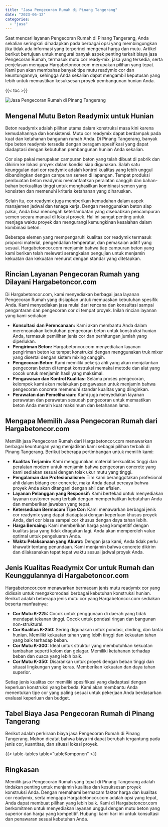 ```yaml
---
title: "Jasa Pengecoran Rumah di Pinang Tangerang"
date: "2023-06-12"
categories: 
  - "jasa"
---
```



Saat mencari layanan Pengecoran Rumah di Pinang Tangerang, Anda sekalian seringkali dihadapkan pada berbagai opsi yang membingungkan jika tidak ada informasi yang terperinci mengenai harga dan mutu. Artikel berikut bertujuan untuk mengurai banyak aspek penting terkait biaya jasa Pengecoran Rumah, termasuk mutu cor ready-mix, jasa yang tersedia, serta penjelasan mengapa Hargabetoncor.com merupakan pilihan yang tepat. Kami pun akan membahas banyak tipe mutu readymix cor dan keuntungannya, sehingga Anda sekalian dapat mengambil keputusan yang lebih untuk memastikan kesuksesan proyek pembangunan hunian Anda.

{{< toc >}}

![Jasa Pengecoran Rumah di Pinang Tangerang](https://hargareadymixid.github.io/hbc/readymix-hbc%20(22).png)

## Mengenal Mutu Beton Readymix untuk Hunian

Beton readymix adalah pilihan utama dalam konstruksi masa kini karena kemudahannya dan konsistensi. Mutu cor readymix dapat berdampak pada kuat dan ketahanan bangunan rumah Anda. Di Pinang Tangerang, banyak tipe beton readymix tersedia dengan beragam spesifikasi yang dapat diadaptasi dengan kebutuhan pembangunan hunian Anda sekalian.

Cor siap pakai merupakan campuran beton yang telah dibuat di pabrik dan dikirim ke lokasi proyek dalam kondisi siap digunakan. Salah satu keunggulan dari cor readymix adalah kontrol kualitas yang lebih unggul dibandingkan dengan campuran semen di lapangan. Tempat produksi pembuatan beton readymix memanfaatkan peralatan canggih dan bahan-bahan berkualitas tinggi untuk menghasilkan kombinasi semen yang konsisten dan memenuhi kriteria ketahanan yang diharuskan.

Selain itu, cor readymix juga memberikan kemudahan dalam aspek manajemen jadwal dan tenaga kerja. Dengan menggunakan beton siap pakai, Anda bisa mencegah keterlambatan yang disebabkan pencampuran semen secara manual di lokasi proyek. Hal ini sangat penting untuk menjaga waktu proyek dan mengurangi kemungkinan kesalahan dalam kombinasi beton.

Beberapa elemen yang mempengaruhi kualitas cor readymix termasuk proporsi material, pengendalian temperatur, dan pemakaian aditif yang sesuai. Hargabetoncor.com menjamin bahwa tiap campuran beton yang kami berikan telah melewati serangkaian pengujian untuk menjamin kekuatan dan kekuatan menurut dengan standar yang ditetapkan.

## Rincian Layanan Pengecoran Rumah yang Dilayani Hargabetoncor.com

Di Hargabetoncor.com, kami menyediakan berbagai jasa layanan Pengecoran Rumah yang disiapkan untuk memuaskan kebutuhan spesifik Anda. Kami menyediakan jasa mulai dari rencana dan konsultasi sampai pengantaran dan pengecoran cor di tempat proyek. Inilah rincian layanan yang kami sediakan:

- **Konsultasi dan Perencanaan:** Kami akan membantu Anda dalam merencanakan kebutuhan pengecoran beton untuk konstruksi hunian Anda, termasuk pemilihan jenis cor dan perhitungan jumlah yang diperlukan.
- **Pengiriman Beton:** Hargabetoncor.com menyediakan layanan pengiriman beton ke tempat konstruksi dengan menggunakan truk mixer yang disertai dengan sistem mixing canggih.
- **Pengecoran Beton:** Kami memiliki pekerja ahli yang akan menjalankan pengecoran beton di tempat konstruksi memakai metode dan alat yang cocok untuk menjamin hasil yang maksimal.
- **Pengawasan dan Kontrol Kualitas:** Selama proses pengecoran, kelompok kami akan melakukan pengawasan untuk menjamin bahwa pengecoran concrete memenuhi standar kualitas yang diinginkan.
- **Perawatan dan Pemeliharaan:** Kami juga menyediakan layanan perawatan dan perawatan sesudah pengecoran untuk memastikan beton Anda meraih kuat maksimum dan ketahanan lama.

## Mengapa Memilih Jasa Pengecoran Rumah dari Hargabetoncor.com

Memilih jasa Pengecoran Rumah dari Hargabetoncor.com menawarkan berbagai keuntungan yang menjadikan kami sebagai pilihan terbaik di Pinang Tangerang. Berikut beberapa pertimbangan untuk memilih kami:

- **Kualitas Terjamin:** Kami menggunakan material berkualitas tinggi dan peralatan modern untuk menjamin bahwa pengecoran concrete yang kami sediakan sesuai dengan tolak ukur mutu yang tinggi.
- **Pengalaman dan Profesionalisme:** Tim kami beranggotakan profesional ahli dalam bidang cor concrete, maka Anda dapat percaya bahwa proyek Anda akan ditangani dengan ahli dan efisien.
- **Layanan Pelanggan yang Responsif:** Kami bertekad untuk menyediakan layanan customer yang terbaik dengan memperhatikan kebutuhan Anda dan memberikan jawaban yang tepat.
- **Ketersediaan Bermacam Tipe Cor:** Kami menawarkan berbagai jenis cor readymix yang dapat diadaptasi dengan keperluan khusus proyek Anda, dari cor biasa sampai cor khusus dengan daya tahan lebih.
- **Harga Bersaing:** Kami memberikan harga yang kompetitif dengan kualitas jasa yang tidak diragukan lagi. Anda akan memperoleh value optimal untuk pengeluaran Anda.
- **Waktu Pelaksanaan yang Akurat:** Dengan jasa kami, Anda tidak perlu khawatir tentang penundaan. Kami menjamin bahwa concrete dikirim dan dilaksanakan tepat tepat waktu sesuai jadwal proyek Anda.

## Jenis Kualitas Readymix Cor untuk Rumah dan Keunggulannya di Hargabetoncor.com

Hargabetoncor.com menawarkan bermacam jenis mutu readymix cor yang didisain untuk mengakomodasi berbagai kebutuhan konstruksi hunian. Berikut adalah beberapa jenis mutu cor yang Hargabetoncor.com sediakan beserta manfaatnya:

- **Cor Mutu K-225:** Cocok untuk penggunaan di daerah yang tidak mendapat tekanan tinggi. Cocok untuk pondasi ringan dan bangunan non-struktural.
- **Cor Kualitas K-250:** Sering digunakan untuk pondasi, dinding, dan lantai hunian. Memiliki kekuatan tahan yang lebih tinggi dan kekuatan tahan yang baik terhadap beban.
- **Cor Mutu K-300:** Ideal untuk struktur yang membutuhkan kekuatan tambahan seperti kolom dan gelagar. Memiliki ketahanan terhadap beban dan cuaca yang lebih baik.
- **Cor Mutu K-350:** Disarankan untuk proyek dengan beban tinggi dan situasi lingkungan yang keras. Memberikan kekuatan dan daya tahan superior.

Setiap jenis kualitas cor memiliki spesifikasi yang diadaptasi dengan keperluan konstruksi yang berbeda. Kami akan membantu Anda menentukan tipe cor yang paling sesuai untuk pekerjaan Anda berdasarkan evaluasi keperluan dan budget.

## Tabel Biaya Jasa Pengecoran Rumah di Pinang Tangerang

Berikut adalah perkiraan biaya jasa Pengecoran Rumah di Pinang Tangerang. Mohon dicatat bahwa biaya ini dapat berubah tergantung pada jenis cor, kuantitas, dan situasi lokasi proyek.

{{< table-tables table="tableKomponen" >}}

## Ringkasan

Memilih jasa Pengecoran Rumah yang tepat di Pinang Tangerang adalah tindakan penting untuk menjamin kualitas dan kesuksesan proyek konstruksi Anda. Dengan memahami bermacam faktor harga dan kualitas cor readymix, serta mengapa Hargabetoncor.com adalah opsi yang tepat, Anda dapat membuat pilihan yang lebih baik. Kami di Hargabetoncor.com berkomitmen untuk menyediakan layanan unggul dengan mutu beton yang superior dan harga yang kompetitif. Hubungi kami hari ini untuk konsultasi dan penawaran sesuai kebutuhan Anda.
